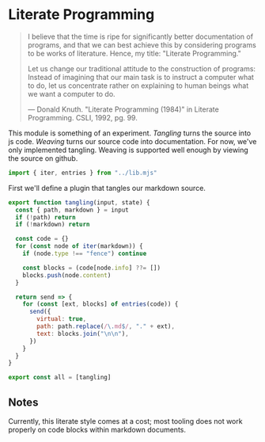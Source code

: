 # Literate Programming

> I believe that the time is ripe for significantly better documentation of
> programs, and that we can best achieve this by considering programs to be
> works of literature. Hence, my title: "Literate Programming."
>
> Let us change our traditional attitude to the construction of programs:
> Instead of imagining that our main task is to instruct a computer what to do,
> let us concentrate rather on explaining to human beings what we want a
> computer to do.
>
> — Donald Knuth. "Literate Programming (1984)" in Literate Programming. CSLI,
> 1992, pg. 99.

This module is something of an experiment. _Tangling_ turns the source into js
code. _Weaving_ turns our source code into documentation. For now, we've only
implemented tangling. Weaving is supported well enough by viewing the source on
github.

```mjs
import { iter, entries } from "../lib.mjs"
```

First we'll define a plugin that tangles our markdown source.

```mjs
export function tangling(input, state) {
  const { path, markdown } = input
  if (!path) return
  if (!markdown) return

  const code = {}
  for (const node of iter(markdown)) {
    if (node.type !== "fence") continue

    const blocks = (code[node.info] ??= [])
    blocks.push(node.content)
  }

  return send => {
    for (const [ext, blocks] of entries(code)) {
      send({
        virtual: true,
        path: path.replace(/\.md$/, "." + ext),
        text: blocks.join("\n\n"),
      })
    }
  }
}

export const all = [tangling]
```

## Notes

Currently, this literate style comes at a cost; most tooling does not work
properly on code blocks within markdown documents.
